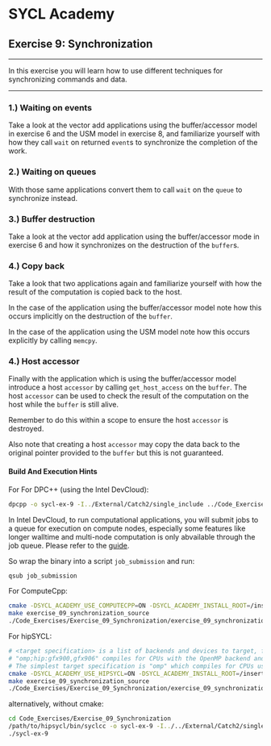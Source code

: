 # SYCL Academy

## Exercise 9: Synchronization
---

In this exercise you will learn how to use different techniques for
synchronizing commands and data.

---

### 1.) Waiting on events

Take a look at the vector add applications using the buffer/accessor model in
exercise 6 and the USM model in exercise 8, and familiarize yourself with how
they call `wait` on returned `event`s to synchronize the completion of the work.

### 2.) Waiting on queues

With those same applications convert them to call `wait` on the `queue` to
synchronize instead.

### 3.) Buffer destruction

Take a look at the vector add application using the buffer/accessor mode in
exercise 6 and how it synchronizes on the destruction of the `buffer`s. 

### 4.) Copy back

Take a look that two applications again and familiarize yourself with how the
result of the computation is copied back to the host.

In the case of the application using the buffer/accessor model note how this
occurs implicitly on the destruction of the `buffer`.

In the case of the application using the USM model note how this occurs
explicitly by calling `memcpy`.

### 4.) Host accessor

Finally with the application which is using the buffer/accessor model introduce
a host `accessor` by calling `get_host_access` on the `buffer`. The host
`accessor` can be used to check the result of the computation on the host while
the `buffer` is still alive.

Remember to do this within a scope to ensure the host `accessor` is destroyed.

Also note that creating a host `accessor` may copy the data back to the original
pointer provided to the `buffer` but this is not guaranteed.

#### Build And Execution Hints

For For DPC++ (using the Intel DevCloud):
```sh
dpcpp -o sycl-ex-9 -I../External/Catch2/single_include ../Code_Exercises/Exercise_09_Synchronization/source.cpp
```
In Intel DevCloud, to run computational applications, you will submit jobs to a queue for execution on compute nodes,
especially some features like longer walltime and multi-node computation is only abvailable through the job queue.
Please refer to the [guide][devcloud-job-submission].

So wrap the binary into a script `job_submission` and run:
```sh
qsub job_submission
```

For ComputeCpp:
```sh
cmake -DSYCL_ACADEMY_USE_COMPUTECPP=ON -DSYCL_ACADEMY_INSTALL_ROOT=/insert/path/to/computecpp ..
make exercise_09_synchronization_source
./Code_Exercises/Exercise_09_Synchronization/exercise_09_synchronization_source
```


For hipSYCL:
```sh
# <target specification> is a list of backends and devices to target, for example
# "omp;hip:gfx900,gfx906" compiles for CPUs with the OpenMP backend and for AMD Vega 10 (gfx900) and Vega 20 (gfx906) GPUs using the HIP backend.
# The simplest target specification is "omp" which compiles for CPUs using the OpenMP backend.
cmake -DSYCL_ACADEMY_USE_HIPSYCL=ON -DSYCL_ACADEMY_INSTALL_ROOT=/insert/path/to/hipsycl -DHIPSYCL_TARGETS="<target specification>" ..
make exercise_09_synchronization_source
./Code_Exercises/Exercise_09_Synchronization/exercise_09_synchronization_source
```
alternatively, without cmake:
```sh
cd Code_Exercises/Exercise_09_Synchronization
/path/to/hipsycl/bin/syclcc -o sycl-ex-9 -I../../External/Catch2/single_include --hipsycl-targets="<target specification>" source.cpp
./sycl-ex-9
```


[devcloud-job-submission]: https://devcloud.intel.com/oneapi/documentation/job-submission/
